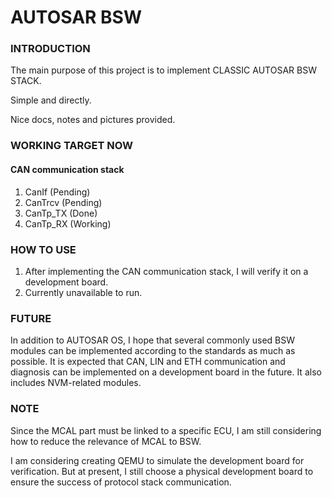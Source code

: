 # AUTOSAR BSW

### INTRODUCTION
The main purpose of this project is to implement CLASSIC AUTOSAR BSW STACK.

Simple and directly.

Nice docs, notes and pictures provided. 

### WORKING TARGET NOW
#### CAN communication stack
1. CanIf (Pending)
2. CanTrcv (Pending)
3. CanTp_TX (Done)
4. CanTp_RX (Working)

### HOW TO USE
1. After implementing the CAN communication stack, I will verify it on a development board.
2. Currently unavailable to run.

### FUTURE
In addition to AUTOSAR OS, I hope that several commonly used BSW modules can be implemented according to the standards 
as much as possible. It is expected that CAN, LIN and ETH communication and diagnosis can be implemented on a development 
board in the future. It also includes NVM-related modules.

### NOTE
Since the MCAL part must be linked to a specific ECU, I am still considering how to reduce the relevance of MCAL to BSW.

I am considering creating QEMU to simulate the development board for verification. But at present, I still choose a 
physical development board to ensure the success of protocol stack communication.
